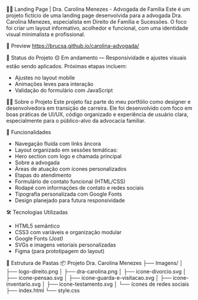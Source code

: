 👩‍⚖️ Landing Page | Dra. Carolina Menezes - Advogada de Família
Este é um projeto fictício de uma landing page desenvolvida para a advogada Dra. Carolina Menezes, especialista em Direito de Família e Sucessões. O foco foi criar um layout informativo, acolhedor e funcional, com uma identidade visual minimalista e profissional.

📸 Preview
https://brucsa.github.io/carolina-advogada/

📌 Status do Projeto
🟡 Em andamento — Responsividade e ajustes visuais estão sendo aplicados. Próximas etapas incluem:
- Ajustes no layout mobile
- Animações leves para interação
- Validação do formulário com JavaScript

🙋‍♀️ Sobre o Projeto
Este projeto faz parte do meu portfólio como designer e desenvolvedora em transição de carreira. Ele foi desenvolvido com foco em boas práticas de UI/UX, código organizado e experiência de usuário clara, especialmente para o público-alvo da advocacia familiar.

🧩 Funcionalidades
- Navegação fluida com links âncora
- Layout organizado em sessões temáticas:
- Hero section com logo e chamada principal
- Sobre a advogada
- Áreas de atuação com ícones personalizados
- Etapas do atendimento
- Formulário de contato funcional (HTML/CSS)
- Rodapé com informações de contato e redes sociais
- Tipografia personalizada com Google Fonts
- Design planejado para futura responsividade

🛠️ Tecnologias Utilizadas
- HTML5 semântico
- CSS3 com variáveis e organização modular
- Google Fonts (Jost)
- SVGs e imagens vetoriais personalizadas
- Figma (para prototipagem do layout)

📁 Estrutura de Pastas
📦 Projeto Dra. Carolina Menezes
├── Imagens/
│   ├── logo-direito.png
│   ├── dra-carolina.png
│   ├── icone-divorcio.svg
│   ├── icone-pensao.svg
│   ├── icone-guarda-e-visitacao.svg
│   ├── icone-inventario.svg
│   ├── icone-testamento.svg
│   └── ícones de redes sociais
├── index.html
└── style.css
